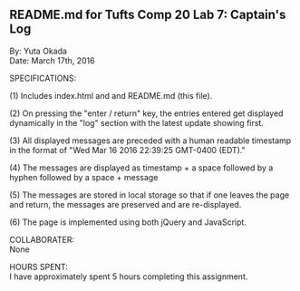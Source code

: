 ## README.md for Tufts Comp 20 Lab 7: Captain's Log
By: Yuta Okada <br/>
Date: March 17th, 2016 <br/>

SPECIFICATIONS: <br/>

(1) Includes index.html and and README.md (this file). 

(2) On pressing the "enter / return" key, the entries entered get displayed
	dynamically in the "log" section with the latest update showing first.

(3) All displayed messages are preceded with a human readable timestamp in the
	format of "Wed Mar 16 2016 22:39:25 GMT-0400 (EDT)."

(4) The messages are displayed as timestamp + a space followed by a hyphen 
	followed by a space + message

(5) The messages are stored in local storage so that if one leaves the page
and return, the messages are preserved and are re-displayed.

(6) The page is implemented using both jQuery and JavaScript.

COLLABORATER: <br/>
None

HOURS SPENT: <br/>
I have approximately spent 5 hours completing this assignment.
